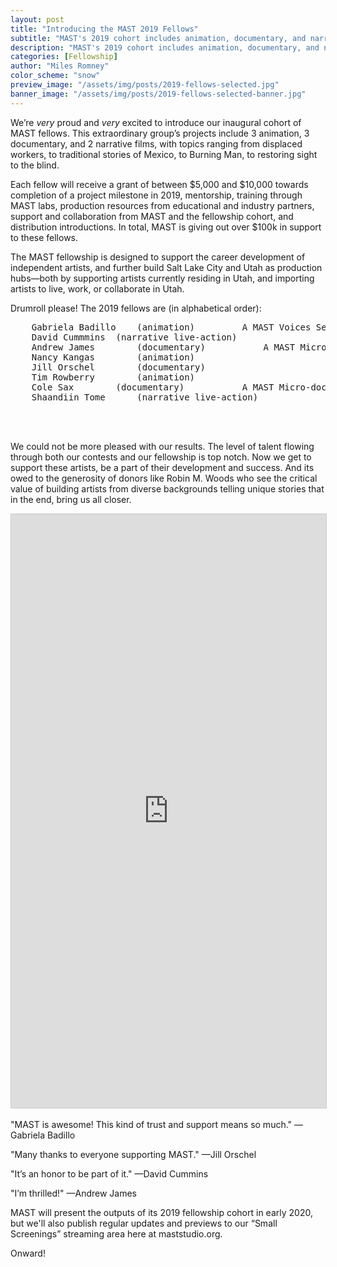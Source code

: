 ```yaml
---
layout: post
title: "Introducing the MAST 2019 Fellows"
subtitle: "MAST's 2019 cohort includes animation, documentary, and narrative filmmakers"
description: "MAST's 2019 cohort includes animation, documentary, and narrative filmmakers"
categories: [Fellowship]
author: "Miles Romney"
color_scheme: "snow"
preview_image: "/assets/img/posts/2019-fellows-selected.jpg"
banner_image: "/assets/img/posts/2019-fellows-selected-banner.jpg"
---
```


We’re _very_ proud and _very_ excited to introduce our inaugural cohort of MAST fellows. This extraordinary group’s projects include 3 animation, 3 documentary, and 2 narrative films, with topics ranging from displaced workers, to traditional stories of Mexico, to Burning Man, to restoring sight to the blind.

Each fellow will receive a grant of between $5,000 and $10,000 towards completion of a project milestone in 2019, mentorship, training through MAST labs, production resources from educational and industry partners, support and collaboration from MAST and the fellowship cohort, and distribution introductions. In total, MAST is giving out over $100k in support to these fellows.

The MAST fellowship is designed to support the career development of independent artists, and further build Salt Lake City and Utah as production hubs—both by supporting artists currently residing in Utah, and importing artists to live, work, or collaborate in Utah.

Drumroll please! The 2019 fellows are (in alphabetical order):

<pre>
	Gabriela Badillo 	(animation)			A MAST Voices Seen Contest Winner
	David Cummmins	(narrative live-action)
	Andrew James		(documentary)			A MAST Micro-docs Contest Winner
	Nancy Kangas		(animation)
	Jill Orschel		(documentary)
	Tim Rowberry		(animation)
	Cole Sax		(documentary)			A MAST Micro-docs Contest Winner
	Shaandiin Tome		(narrative live-action)
</pre><br /><br />

We could not be more pleased with our results. The level of talent flowing through both our contests and our fellowship is top notch. Now we get to support these artists, be a part of their development and success. And its owed to the generosity of donors like Robin M. Woods who see the critical value of building artists from diverse backgrounds telling unique stories that in the end, bring us all closer.

<iframe class="airtable-embed" src="https://airtable.com/embed/shrJKrXhKruK9mQf1?backgroundColor=pink&viewControls=on" frameborder="0" onmousewheel="" width="100%" height="950" style="background: transparent; border: 1px solid #ccc;"></iframe>
<br /><br />
"MAST is awesome! This kind of trust and support means so much." —Gabriela Badillo

"Many thanks to everyone supporting MAST." —Jill Orschel

"It’s an honor to be part of it." —David Cummins

"I’m thrilled!" —Andrew James

MAST will present the outputs of its 2019 fellowship cohort in early 2020, but we'll also publish regular updates and previews to our “Small Screenings” streaming area here at maststudio.org.

Onward!